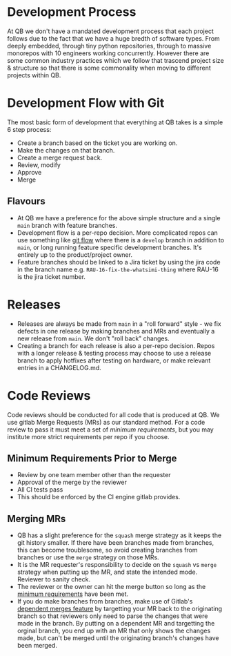 # Development Process

At QB we don't have a mandated development process that each project follows due to the fact that we have a huge bredth of software types. From deeply embedded, through tiny python repositories, through to massive monorepos with 10 engineers working concurrently. However there are some common industry practices which we follow that trascend project size & structure so that there is some commonality when moving to different projects within QB.

# Development Flow with Git

The most basic form of development that everything at QB takes is a simple 6 step process:
 - Create a branch based on the ticket you are working on.
 - Make the changes on that branch.
 - Create a merge request back.
 - Review, modify
 - Approve
 - Merge

## Flavours
 - At QB we have a preference for the above simple structure and a single `main` branch with feature branches.
 - Development flow is a per-repo decision. More complicated repos can use something like [git flow](https://www.atlassian.com/git/tutorials/comparing-workflows/gitflow-workflow) where there is a `develop` branch in addition to `main`, or long running feature specific development branches. It's entirely up to the product/project owner. 
 - Feature branches should be linked to a Jira ticket by using the jira code in the branch name e.g. `RAU-16-fix-the-whatsimi-thing` where RAU-16 is the jira ticket number.
 
# Releases
 - Releases are always be made from `main` in a "roll forward" style - we fix defects in one release by making branches and MRs and eventually a new release from `main`. We don't "roll back" changes.
 - Creating a branch for each release is also a per-repo decision. Repos with a longer release & testing process may choose to use a release branch to apply hotfixes after testing on hardware, or make relevant entries in a CHANGELOG.md.

# Code Reviews

Code reviews should be conducted for all code that is produced at QB. We use gitlab Merge Requests (MRs) as our standard method. For a code review to pass it must meet a set of _minimum requirements_, but you may institute more strict requirements per repo if you choose.

## Minimum Requirements Prior to Merge

- Review by one team member other than the requester
- Approval of the merge by the reviewer
- All CI tests pass
- This should be enforced by the CI engine gitlab provides.

## Merging MRs
  
  - QB has a slight preference for the `squash` merge strategy as it keeps the git history smaller. If there have been branches made from branches, this can become troublesome, so avoid creating branches from branches or use the `merge` strategy on those MRs.
  - It is the MR requester's responsibility to decide on the `squash` vs `merge` strategy when putting up the MR, and state the intended mode. Reviewer to sanity check.
  - The reviewer or the owner can hit the merge button so long as the [minimum requirements](#minimum-requirements-prior-to-merge) have been met.
  - If you do make branches from branches, make use of Gitlab's [dependent merges feature](https://docs.gitlab.com/ee/user/project/merge_requests/dependencies.html) by targetting your MR back to the originating branch so that reviewers only need to parse the changes that were made in the branch. By putting on a dependent MR and targetting the orginal branch, you end up with an MR that only shows the changes made, but can't be merged until the originating branch's changes have been merged. 
  